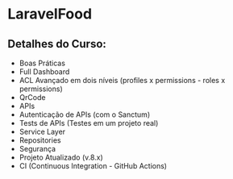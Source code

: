 # LaravelFood


## Detalhes do Curso:

- Boas Práticas
- Full Dashboard
- ACL Avançado em dois níveis (profiles x permissions - roles x permissions)
- QrCode
- APIs
- Autenticação de APIs (com o Sanctum)
- Tests de APIs (Testes em um projeto real)
- Service Layer
- Repositories
- Segurança
- Projeto Atualizado (v.8.x)
- CI (Continuous Integration - GitHub Actions)
